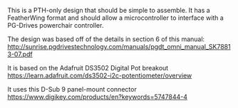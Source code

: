 This is a PTH-only design that should be simple to assemble.  It has a FeatherWing format and should allow a microcontroller to interface with a PG-Drives powerchair controller.

The design was based off of the details in section 6 of this manual: http://sunrise.pgdrivestechnology.com/manuals/pgdt_omni_manual_SK78813-07.pdf

It is based on the Adafruit DS3502 Digital Pot breakout
https://learn.adafruit.com/ds3502-i2c-potentiometer/overview

It uses this D-Sub 9 panel-mount connector
https://www.digikey.com/products/en?keywords=5747844-4
